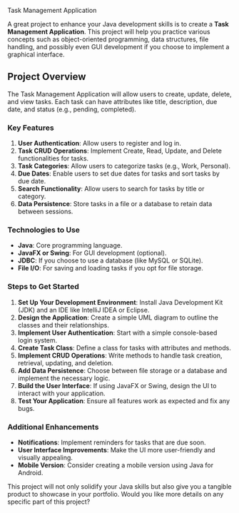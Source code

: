 Task Management Application

A great project to enhance your Java development skills is to create a **Task Management Application**. This project will help you practice various concepts such as object-oriented programming, data structures, file handling, and possibly even GUI development if you choose to implement a graphical interface.

## Project Overview

The Task Management Application will allow users to create, update, delete, and view tasks. Each task can have attributes like title, description, due date, and status (e.g., pending, completed).

### Key Features

1. **User Authentication**: Allow users to register and log in.
2. **Task CRUD Operations**: Implement Create, Read, Update, and Delete functionalities for tasks.
3. **Task Categories**: Allow users to categorize tasks (e.g., Work, Personal).
4. **Due Dates**: Enable users to set due dates for tasks and sort tasks by due date.
5. **Search Functionality**: Allow users to search for tasks by title or category.
6. **Data Persistence**: Store tasks in a file or a database to retain data between sessions.

### Technologies to Use

- **Java**: Core programming language.
- **JavaFX or Swing**: For GUI development (optional).
- **JDBC**: If you choose to use a database (like MySQL or SQLite).
- **File I/O**: For saving and loading tasks if you opt for file storage.

### Steps to Get Started

1. **Set Up Your Development Environment**: Install Java Development Kit (JDK) and an IDE like IntelliJ IDEA or Eclipse.
2. **Design the Application**: Create a simple UML diagram to outline the classes and their relationships.
3. **Implement User Authentication**: Start with a simple console-based login system.
4. **Create Task Class**: Define a class for tasks with attributes and methods.
5. **Implement CRUD Operations**: Write methods to handle task creation, retrieval, updating, and deletion.
6. **Add Data Persistence**: Choose between file storage or a database and implement the necessary logic.
7. **Build the User Interface**: If using JavaFX or Swing, design the UI to interact with your application.
8. **Test Your Application**: Ensure all features work as expected and fix any bugs.

### Additional Enhancements

- **Notifications**: Implement reminders for tasks that are due soon.
- **User Interface Improvements**: Make the UI more user-friendly and visually appealing.
- **Mobile Version**: Consider creating a mobile version using Java for Android.

This project will not only solidify your Java skills but also give you a tangible product to showcase in your portfolio. Would you like more details on any specific part of this project?

